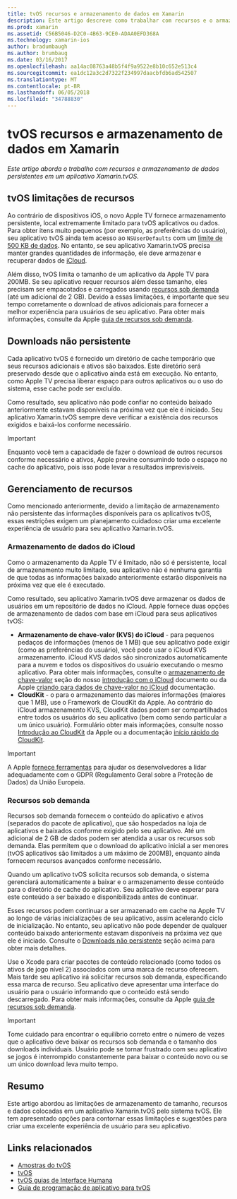 ```yaml
---
title: tvOS recursos e armazenamento de dados em Xamarin
description: Este artigo descreve como trabalhar com recursos e o armazenamento de dados persistentes em um aplicativo de tvOS criado com o Xamarin. Ele aborda os recursos de armazenamento e sob demanda de dados no iCloud.
ms.prod: xamarin
ms.assetid: C56B5046-D2C0-4B63-9CE0-ADAA0EFD368A
ms.technology: xamarin-ios
author: bradumbaugh
ms.author: brumbaug
ms.date: 03/16/2017
ms.openlocfilehash: aa14ac08763a48b5f4f9a9522e8b10c652e513c4
ms.sourcegitcommit: ea1dc12a3c2d7322f234997daacbfdb6ad542507
ms.translationtype: MT
ms.contentlocale: pt-BR
ms.lasthandoff: 06/05/2018
ms.locfileid: "34788830"
---
```

# <a name="tvos-resources-and-data-storage-in-xamarin"></a>tvOS recursos e armazenamento de dados em Xamarin

_Este artigo aborda o trabalho com recursos e armazenamento de dados persistentes em um aplicativo Xamarin.tvOS._

<a name="tvOS-Resource-Limitations" />

## <a name="tvos-resource-limitations"></a>tvOS limitações de recursos

Ao contrário de dispositivos iOS, o novo Apple TV fornece armazenamento persistente, local extremamente limitado para tvOS aplicativos ou dados. Para obter itens muito pequenos (por exemplo, as preferências do usuário), seu aplicativo tvOS ainda tem acesso ao `NSUserDefaults` com um [limite de 500 KB de dados](https://forums.developer.apple.com/message/50696#50696). No entanto, se seu aplicativo Xamarin.tvOS precisa manter grandes quantidades de informação, ele deve armazenar e recuperar dados de [iCloud](#iCloud-Data-Storage).

Além disso, tvOS limita o tamanho de um aplicativo da Apple TV para 200MB. Se seu aplicativo requer recursos além desse tamanho, eles precisam ser empacotados e carregados usando [recursos sob demanda](#On-Demand-Resources) (até um adicional de 2 GB). Devido a essas limitações, é importante que seu tempo corretamente o download de ativos adicionais para fornecer a melhor experiência para usuários de seu aplicativo. Para obter mais informações, consulte da Apple [guia de recursos sob demanda](https://developer.apple.com/library/prerelease/tvos/documentation/FileManagement/Conceptual/On_Demand_Resources_Guide/index.html#//apple_ref/doc/uid/TP40015083).

<a name="Non-Persistent-Downloads" />

## <a name="non-persistent-downloads"></a>Downloads não persistente

Cada aplicativo tvOS é fornecido um diretório de cache temporário que seus recursos adicionais e ativos são baixados. Este diretório será preservado desde que o aplicativo ainda está em execução. No entanto, como Apple TV precisa liberar espaço para outros aplicativos ou o uso do sistema, esse cache pode ser excluído.

Como resultado, seu aplicativo não pode confiar no conteúdo baixado anteriormente estavam disponíveis na próxima vez que ele é iniciado. Seu aplicativo Xamarin.tvOS sempre deve verificar a existência dos recursos exigidos e baixá-los conforme necessário.

> [!IMPORTANT]
> Enquanto você tem a capacidade de fazer o download de outros recursos conforme necessário e ativos, Apple previne consumindo todo o espaço no cache do aplicativo, pois isso pode levar a resultados imprevisíveis.




<a name="Managing-Resources" />

## <a name="managing-resources"></a>Gerenciamento de recursos

Como mencionado anteriormente, devido a limitação de armazenamento não persistente das informações disponíveis para os aplicativos tvOS, essas restrições exigem um planejamento cuidadoso criar uma excelente experiência de usuário para seu aplicativo Xamarin.tvOS.

<a name="iCloud-Data-Storage" />

### <a name="icloud-data-storage"></a>Armazenamento de dados do iCloud

Como o armazenamento da Apple TV é limitado, não só é persistente, local de armazenamento muito limitado, seu aplicativo não é nenhuma garantia de que todas as informações baixado anteriormente estarão disponíveis na próxima vez que ele é executado.

Como resultado, seu aplicativo Xamarin.tvOS deve armazenar os dados de usuários em um repositório de dados no iCloud. Apple fornece duas opções de armazenamento de dados com base em iCloud para seus aplicativos tvOS:

- **Armazenamento de chave-valor (KVS) do iCloud** - para pequenos pedaços de informações (menos de 1 MB) que seu aplicativo pode exigir (como as preferências do usuário), você pode usar o iCloud KVS armazenamento. iCloud KVS dados são sincronizados automaticamente para a nuvem e todos os dispositivos do usuário executando o mesmo aplicativo. Para obter mais informações, consulte o [armazenamento de chave-valor](~/ios/data-cloud/introduction-to-icloud.md) seção do nosso [introdução com o iCloud](~/ios/data-cloud/introduction-to-icloud.md) documento ou da Apple [criando para dados de chave-valor no iCloud](https://developer.apple.com/library/prerelease/tvos/documentation/General/Conceptual/iCloudDesignGuide/Chapters/DesigningForKey-ValueDataIniCloud.html#//apple_ref/doc/uid/TP40012094-CH7) documentação.
- **CloudKit** - o para o armazenamento das maiores informações (maiores que 1 MB), use o Framework de CloudKit da Apple. Ao contrário do iCloud armazenamento KVS, CloudKit dados podem ser compartilhados entre todos os usuários do seu aplicativo (bem como sendo particular a um único usuário). Formulário obter mais informações, consulte nosso [Introdução ao CloudKit](~/ios/data-cloud/intro-to-cloudkit.md) da Apple ou a documentação [início rápido do CloudKit](https://developer.apple.com/library/prerelease/tvos/documentation/DataManagement/Conceptual/CloudKitQuickStart/Introduction/Introduction.html#//apple_ref/doc/uid/TP40014987).

> [!IMPORTANT]
> A Apple [fornece ferramentas](https://developer.apple.com/support/allowing-users-to-manage-data/) para ajudar os desenvolvedores a lidar adequadamente com o GDPR (Regulamento Geral sobre a Proteção de Dados) da União Europeia.

<a name="On-Demand-Resources" />

### <a name="on-demand-resources"></a>Recursos sob demanda

Recursos sob demanda fornecem o conteúdo do aplicativo e ativos (separados do pacote de aplicativo), que são hospedados na loja de aplicativos e baixados conforme exigido pelo seu aplicativo. Até um adicional de 2 GB de dados podem ser atendida a usar os recursos sob demanda. Elas permitem que o download do aplicativo inicial a ser menores (tvOS aplicativos são limitados a um máximo de 200MB), enquanto ainda fornecem recursos avançados conforme necessário.

Quando um aplicativo tvOS solicita recursos sob demanda, o sistema gerenciará automaticamente a baixar e o armazenamento desse conteúdo para o diretório de cache do aplicativo. Seu aplicativo deve esperar para este conteúdo a ser baixado e disponibilizada antes de continuar.

Esses recursos podem continuar a ser armazenado em cache na Apple TV ao longo de várias inicializações de seu aplicativo, assim acelerando ciclo de inicialização. No entanto, seu aplicativo não pode depender de qualquer conteúdo baixado anteriormente estavam disponíveis na próxima vez que ele é iniciado. Consulte o [Downloads não persistente](#Non-Persistent-Downloads) seção acima para obter mais detalhes.

Use o Xcode para criar pacotes de conteúdo relacionado (como todos os ativos de jogo nível 2) associados com uma marca de recurso oferecem. Mais tarde seu aplicativo irá solicitar recursos sob demanda, especificando essa marca de recurso. Seu aplicativo deve apresentar uma interface do usuário para o usuário informando que o conteúdo está sendo descarregado. Para obter mais informações, consulte da Apple [guia de recursos sob demanda](https://developer.apple.com/library/prerelease/tvos/documentation/FileManagement/Conceptual/On_Demand_Resources_Guide/index.html#//apple_ref/doc/uid/TP40015083).

> [!IMPORTANT]
> Tome cuidado para encontrar o equilíbrio correto entre o número de vezes que o aplicativo deve baixar os recursos sob demanda e o tamanho dos downloads individuais. Usuário pode se tornar frustrado com seu aplicativo se jogos é interrompido constantemente para baixar o conteúdo novo ou se um único download leva muito tempo.




<a name="Summary" />

## <a name="summary"></a>Resumo

Este artigo abordou as limitações de armazenamento de tamanho, recursos e dados colocadas em um aplicativo Xamarin.tvOS pelo sistema tvOS. Ele tem apresentado opções para contornar essas limitações e sugestões para criar uma excelente experiência de usuário para seu aplicativo.



## <a name="related-links"></a>Links relacionados

- [Amostras do tvOS](https://developer.xamarin.com/samples/tvos/all/)
- [tvOS](https://developer.apple.com/tvos/)
- [tvOS guias de Interface Humana](https://developer.apple.com/tvos/human-interface-guidelines/)
- [Guia de programação de aplicativo para tvOS](https://developer.apple.com/library/prerelease/tvos/documentation/General/Conceptual/AppleTV_PG/)

